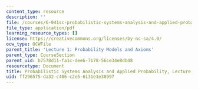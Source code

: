```yaml
---
content_type: resource
description: ''
file: /courses/6-041sc-probabilistic-systems-analysis-and-applied-probability-fall-2013/ff296575da32c406c2e56131e1e38997_MIT6_041SCF13_L01.pdf
file_type: application/pdf
learning_resource_types: []
license: https://creativecommons.org/licenses/by-nc-sa/4.0/
ocw_type: OCWFile
parent_title: 'Lecture 1: Probability Models and Axioms'
parent_type: CourseSection
parent_uid: b7578d11-fa1c-dee6-7b78-56ce34e8db48
resourcetype: Document
title: Probabilistic Systems Analysis and Applied Probability, Lecture 1
uid: ff296575-da32-c406-c2e5-6131e1e38997
---
```

